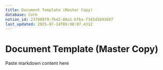 ```yaml
---
title: Document Template (Master Copy)
database: Core
notion_id: 23780979-7b42-80a1-bfba-f3d1d1b91607
last_updated: 2025-07-24T09:00:07.431Z
---
```


# Document Template (Master Copy)


Paste markdown content here

